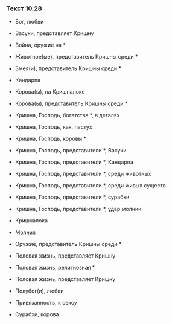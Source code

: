 ### Текст 10.28

- Бог, любви

- Васуки, представляет Кришну

- Война, оружие на *

- Животное(ые), представитель Кришны среди *

- Змея(и), представитель Кришны среди *

- Кандарпа

- Корова(ы), на Кришналоке

- Корова(ы), представитель Кришны среди *

- Кришна, Господь, богатства *, в деталях

- Кришна, Господь, как, пастух

- Кришна, Господь, коровы *

- Кришна, Господь, представители *, Васуки

- Кришна, Господь, представители *, Кандарпа

- Кришна, Господь, представители *, среди животных

- Кришна, Господь, представители *, среди живых существ

- Кришна, Господь, представители *, сурабхи

- Кришна, Господь, представители *, удар молнии

- Кришналока

- Молния

- Оружие, представитель Кришны среди *

- Половая жизнь, представляет Кришну

- Половая жизнь, религиозная *

- Половая жизнь, представляет Кришну

- Полубог(и), любви

- Привязанность, к сексу

- Сурабхи, корова
	
